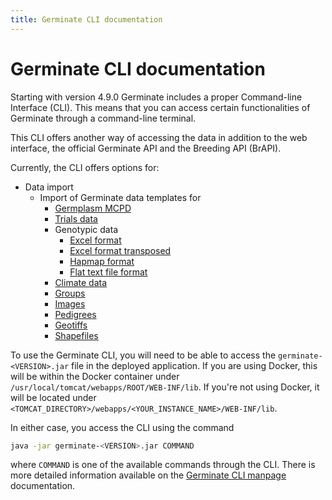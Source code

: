```yaml
---
title: Germinate CLI documentation
---
```


# Germinate CLI documentation
Starting with version 4.9.0 Germinate includes a proper Command-line Interface (CLI). This means that you can access certain functionalities of Germinate through a command-line terminal.

This CLI offers another way of accessing the data in addition to the web interface, the official Germinate API and the Breeding API (BrAPI).

Currently, the CLI offers options for:

- Data import
  - Import of Germinate data templates for
    - <a href="cli/Germinate-import-mcpd.html">Germplasm MCPD</a>
    - <a href="cli/Germinate-import-trial.html">Trials data</a>
    - Genotypic data
      - <a href="cli/Germinate-import-genotype-excel.html">Excel format</a>
      - <a href="cli/Germinate-import-genotype-excel.html">Excel format transposed</a>
      - <a href="cli/Germinate-import-genotype-hapmap.html">Hapmap format</a>
      - <a href="cli/Germinate-import-genotype-flat.html">Flat text file format</a>
    - <a href="cli/Germinate-import-climate.html">Climate data</a>
    - <a href="cli/Germinate-import-group.html">Groups</a>
    - <a href="cli/Germinate-import-image.html">Images</a>
    - <a href="cli/Germinate-import-pedigree.html">Pedigrees</a>
    - <a href="cli/Germinate-import-geotiff.html">Geotiffs</a>
    - <a href="cli/Germinate-import-shapefile.html">Shapefiles</a>

To use the Germinate CLI, you will need to be able to access the `germinate-<VERSION>.jar` file in the deployed application. If you are using Docker, this will be within the Docker container under `/usr/local/tomcat/webapps/ROOT/WEB-INF/lib`. If you're not using Docker, it will be located under `<TOMCAT_DIRECTORY>/webapps/<YOUR_INSTANCE_NAME>/WEB-INF/lib`.

In either case, you access the CLI using the command

```bash
java -jar germinate-<VERSION>.jar COMMAND
```

where `COMMAND` is one of the available commands through the CLI. There is more detailed information available on the <a href="cli/Germinate.html">Germinate CLI manpage</a> documentation.